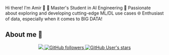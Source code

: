 Hi there! I'm Amir 👋
🌟 Master's Student in AI Engineering
🚀 Passionate about exploring and developing cutting-edge ML/DL use cases
🌐 Enthusiast of data, especially when it comes to BIG DATA!

## About me :slightly_smiling_face:

<div align="center">
  <a href="https://en.wikipedia.org/wiki/Open_source"  target="_blank">
    <img src="https://img.shields.io/badge/Open%20Source-%E2%9D%A4-red?style=for-the-badge"/>
  </a>
  
  <a href="https://github.com/AmeerAlmaamari?tab=followers" target="_blank">
    <img alt="GitHub followers" src="https://img.shields.io/github/followers/AmeerAlmaamari?style=for-the-badge&logo=github&logoColor=white&color=071A2C">
  </a>
  <a href="https://github.com/AmeerAlmaamari?tab=followers" target="_blank">
    <img alt="GitHub User's stars" src="https://img.shields.io/github/stars/">
  </a>
</div>
